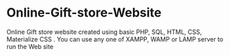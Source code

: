 # Online-Gift-store-Website
Online Gift store website created using basic PHP, SQL, HTML, CSS, Materialize CSS . You can use any one of XAMPP, WAMP or LAMP server to run the Web site
